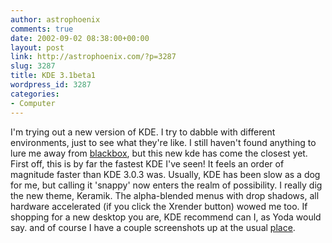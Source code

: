 ```yaml
---
author: astrophoenix
comments: true
date: 2002-09-02 08:38:00+00:00
layout: post
link: http://astrophoenix.com/?p=3287
slug: 3287
title: KDE 3.1beta1
wordpress_id: 3287
categories:
- Computer
---
```


I'm trying out a new version of KDE. I try to dabble with different environments, just to see what they're like. I still haven't found anything to lure me away from [blackbox](http://blackboxwm.sourceforge.net/), but this new kde has come the closest yet.  First off, this is by far the fastest KDE I've seen! It feels an order of magnitude faster than KDE 3.0.3 was. Usually, KDE has been slow as a dog for me, but calling it 'snappy' now enters the realm of possibility.  I really dig the new theme, Keramik. The alpha-blended menus with drop shadows, all hardware accelerated (if you click the Xrender button) wowed me too.  If shopping for a new desktop you are, KDE recommend can I, as Yoda would say.  and of course I have a couple screenshots up at the usual [place](http://www.desertsol.com/~kevin/screens).
